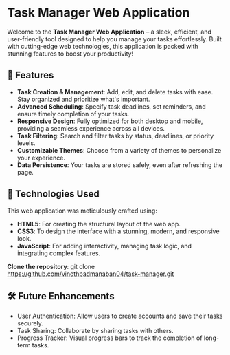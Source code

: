 # Task Manager Web Application

Welcome to the **Task Manager Web Application** – a sleek, efficient, and user-friendly tool designed to help you manage your tasks effortlessly. Built with cutting-edge web technologies, this application is packed with stunning features to boost your productivity!

## 🌟 Features

- **Task Creation & Management**: Add, edit, and delete tasks with ease. Stay organized and prioritize what's important.
- **Advanced Scheduling**: Specify task deadlines, set reminders, and ensure timely completion of your tasks.
- **Responsive Design**: Fully optimized for both desktop and mobile, providing a seamless experience across all devices.
- **Task Filtering**: Search and filter tasks by status, deadlines, or priority levels.
- **Customizable Themes**: Choose from a variety of themes to personalize your experience.
- **Data Persistence**: Your tasks are stored safely, even after refreshing the page.
  
## 🚀 Technologies Used

This web application was meticulously crafted using:

- **HTML5**: For creating the structural layout of the web app.
- **CSS3**: To design the interface with a stunning, modern, and responsive look.
- **JavaScript**: For adding interactivity, managing task logic, and integrating complex features.



 **Clone the repository**:
   git clone https://github.com/vinothpadmanaban04/task-manager.git


## 🛠️ Future Enhancements
- User Authentication: Allow users to create accounts and save their tasks securely.
- Task Sharing: Collaborate by sharing tasks with others.
- Progress Tracker: Visual progress bars to track the completion of long-term tasks.

